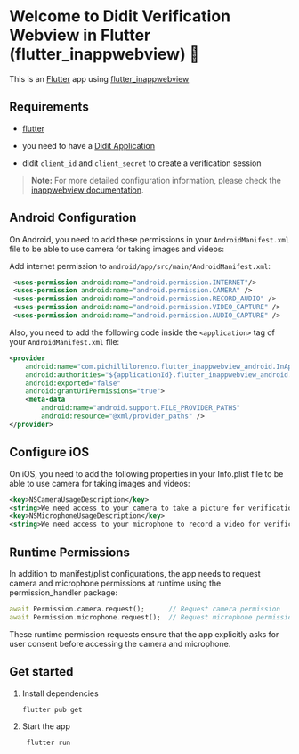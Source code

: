 # Welcome to Didit Verification Webview in Flutter (flutter_inappwebview) 🚀

This is an [Flutter](https://flutter.dev) app using [flutter_inappwebview](https://inappwebview.dev/docs/intro)

## Requirements

- [flutter](https://flutter.dev)
- you need to have a [Didit Application](https://docs.didit.me/identity-verification/quick-start#create-your-didit-account)

- didit `client_id` and `client_secret` to create a verification session


> **Note:** For more detailed configuration information, please check the [inappwebview documentation](https://inappwebview.dev/docs/intro#configure-android).


## Android Configuration

On Android, you need to add these permissions in your `AndroidManifest.xml` file to be able to use camera for taking images and videos:

Add internet permission to `android/app/src/main/AndroidManifest.xml`:
   ```xml
    <uses-permission android:name="android.permission.INTERNET"/>
    <uses-permission android:name="android.permission.CAMERA" />
    <uses-permission android:name="android.permission.RECORD_AUDIO" />
    <uses-permission android:name="android.permission.VIDEO_CAPTURE" />
    <uses-permission android:name="android.permission.AUDIO_CAPTURE" />
   ```

Also, you need to add the following code inside the `<application>` tag of your `AndroidManifest.xml` file:

```xml
<provider
    android:name="com.pichillilorenzo.flutter_inappwebview_android.InAppWebViewFileProvider"
    android:authorities="${applicationId}.flutter_inappwebview_android.fileprovider"
    android:exported="false"
    android:grantUriPermissions="true">
    <meta-data
        android:name="android.support.FILE_PROVIDER_PATHS"
        android:resource="@xml/provider_paths" />
</provider>
```


## Configure iOS
On iOS, you need to add the following properties in your Info.plist file to be able to use camera for taking images and videos:

```xml
<key>NSCameraUsageDescription</key>
<string>We need access to your camera to take a picture for verification</string>
<key>NSMicrophoneUsageDescription</key>
<string>We need access to your microphone to record a video for verification</string>
```

## Runtime Permissions
In addition to manifest/plist configurations, the app needs to request camera and microphone permissions at runtime using the permission_handler package:

```dart
await Permission.camera.request();      // Request camera permission
await Permission.microphone.request();  // Request microphone permission
```

These runtime permission requests ensure that the app explicitly asks for user consent before accessing the camera and microphone.


## Get started

1. Install dependencies

   ```bash
   flutter pub get
   ```

2. Start the app

   ```bash
    flutter run
   ```

